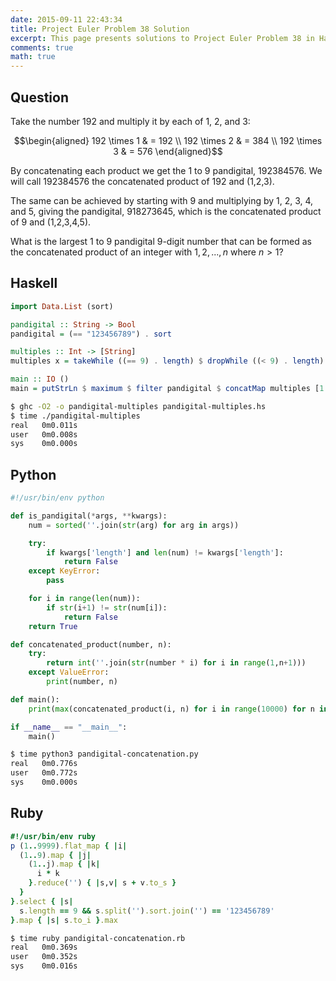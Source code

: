 ```yaml
---
date: 2015-09-11 22:43:34
title: Project Euler Problem 38 Solution
excerpt: This page presents solutions to Project Euler Problem 38 in Haskell, Python and Ruby.
comments: true
math: true
---
```



## Question

Take the number 192 and multiply it by each of 1, 2, and 3:

$$\begin{aligned}
192 \times 1 & = 192 \\
192 \times 2 & = 384 \\
192 \times 3 & = 576
\end{aligned}$$

By concatenating each product we get the 1 to 9 pandigital, 192384576.
We will call 192384576 the concatenated product of 192 and (1,2,3).

The same can be achieved by starting with 9 and multiplying by 1, 2, 3,
4, and 5, giving the pandigital, 918273645, which is the concatenated
product of 9 and (1,2,3,4,5).

What is the largest 1 to 9 pandigital 9-digit number that can be formed
as the concatenated product of an integer with $1,2,...,n$ where
$n \gt 1$?






## Haskell

```haskell
import Data.List (sort)

pandigital :: String -> Bool
pandigital = (== "123456789") . sort

multiples :: Int -> [String]
multiples x = takeWhile ((== 9) . length) $ dropWhile ((< 9) . length) $ scanl (\acc n -> acc ++ show (x * n)) (show x) [2..]

main :: IO ()
main = putStrLn $ maximum $ filter pandigital $ concatMap multiples [1..10000]
```


```bash
$ ghc -O2 -o pandigital-multiples pandigital-multiples.hs
$ time ./pandigital-multiples
real   0m0.011s
user   0m0.008s
sys    0m0.000s
```



## Python

```python
#!/usr/bin/env python

def is_pandigital(*args, **kwargs):
    num = sorted(''.join(str(arg) for arg in args))

    try:
        if kwargs['length'] and len(num) != kwargs['length']:
            return False
    except KeyError:
        pass

    for i in range(len(num)):
        if str(i+1) != str(num[i]):
            return False
    return True

def concatenated_product(number, n):
    try:
        return int(''.join(str(number * i) for i in range(1,n+1)))
    except ValueError:
        print(number, n)

def main():
    print(max(concatenated_product(i, n) for i in range(10000) for n in range(1, 10) if is_pandigital(concatenated_product(i, n))))

if __name__ == "__main__":
    main()
```


```bash
$ time python3 pandigital-concatenation.py
real   0m0.776s
user   0m0.772s
sys    0m0.000s
```



## Ruby

```ruby
#!/usr/bin/env ruby
p (1..9999).flat_map { |i|
  (1..9).map { |j|
    (1..j).map { |k|
      i * k
    }.reduce('') { |s,v| s + v.to_s }
  }
}.select { |s|
  s.length == 9 && s.split('').sort.join('') == '123456789'
}.map { |s| s.to_i }.max

```


```bash
$ time ruby pandigital-concatenation.rb
real   0m0.369s
user   0m0.352s
sys    0m0.016s
```


